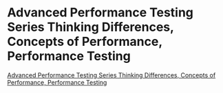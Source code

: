 # Advanced Performance Testing Series Thinking Differences, Concepts of Performance, Performance Testing
[Advanced Performance Testing Series Thinking Differences, Concepts of Performance, Performance Testing](https://aiwithcloud.com/2022/09/19/advanced_performance_testing_series_thinking_differences_concepts_of_performance_performance_testing/)